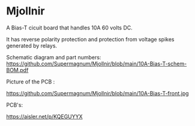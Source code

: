 # Mjollnir
A Bias-T cicuit board that handles 10A 60 volts DC.

It has reverse polarity protection and protection from voltage spikes generated by relays.

Schematic diagram and part numbers:
https://github.com/Supermagnum/Mjollnir/blob/main/10A-Bias-T-schem-BOM.pdf

Picture of the PCB :

https://github.com/Supermagnum/Mjollnir/blob/main/10A-Bias-T-front.jpg

PCB's:

https://aisler.net/p/KQEGUYYX


